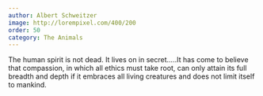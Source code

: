 ```yaml
---
author: Albert Schweitzer
image: http://lorempixel.com/400/200
order: 50
category: The Animals
---
```


The human spirit is not dead. It lives on in secret.....It has come to believe that compassion, in which all ethics must take root, can only attain its full breadth and depth if it embraces all living creatures and does not limit itself to mankind.
